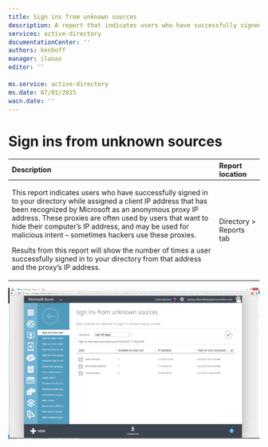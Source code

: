 ```yaml
---
title: Sign ins from unknown sources
description: A report that indicates users who have successfully signed in to your directory from an anonymous proxy IP address.
services: active-directory
documentationCenter: ''
authors: kenhoff
manager: ilanas
editor: ''

ms.service: active-directory
ms.date: 07/01/2015
wacn.date: ''
---
```


# Sign ins from unknown sources

| Description        | Report location |
| :-------------     | :-------        |
| <p>This report indicates users who have successfully signed in to your directory while assigned a client IP address that has been recognized by Microsoft as an anonymous proxy IP address. These proxies are often used by users that want to hide their computer’s IP address, and may be used for malicious intent – sometimes hackers use these proxies. </p><p> Results from this report will show the number of times a user successfully signed in to your directory from that address and the proxy’s IP address.</p> | Directory > Reports tab |

![Sign ins from unknown sources](./media/active-directory-reporting-sign-ins-from-unknown-sources/signInsFromUnknownSources.PNG)